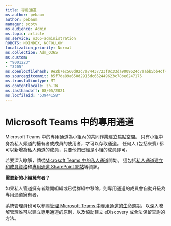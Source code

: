 ```yaml
---
title: 專用通道
ms.author: pebaum
author: pebaum
manager: scotv
ms.audience: Admin
ms.topic: article
ms.service: o365-administration
ROBOTS: NOINDEX, NOFOLLOW
localization_priority: Normal
ms.collection: Adm_O365
ms.custom:
- "9001223"
- "3205"
ms.openlocfilehash: 9e2b7ec560d92c7a74437723f0c33da9009624c7aabb5bb4cf4b3906d916051a
ms.sourcegitcommit: b5f7da89a650d2915dc652449623c78be6247175
ms.translationtype: MT
ms.contentlocale: zh-TW
ms.lasthandoff: 08/05/2021
ms.locfileid: "53944158"
---
```

# <a name="private-channels-in-microsoft-teams"></a>Microsoft Teams 中的專用通道

Microsoft Teams 中的專用通道為小組內的共同作業建立焦點空間。 只有小組中身為私人頻道的擁有者或成員的使用者，才可以存取通道。 任何人 (包括來賓) 都可以新增為私人頻道的成員，只要他們已經是小組的成員即可。

若要深入瞭解，請從[Microsoft Teams 中的私人通道](https://docs.microsoft.com/MicrosoftTeams/private-channels)開始。 這包括[私人通道建立和成員資格](https://docs.microsoft.com/MicrosoftTeams/private-channels#private-channel-creation-and-membership)和[專用通道 SharePoint 網站](https://docs.microsoft.com/MicrosoftTeams/private-channels#private-channel-sharepoint-sites)等資訊。

**需要新的小組擁有者？**

如果私人管道擁有者離開組織或已從群組中移除，則專用通道的成員會自動升級為專用通道擁有者。

系統管理員也可以參閱[管理 Microsoft Teams 中專用通道的生命週期](https://docs.microsoft.com/MicrosoftTeams/private-channels-life-cycle-management)，以深入瞭解管理誰可以建立專用通道的原則，以及協助建立 eDiscovery 或合法保留查詢的方法。
